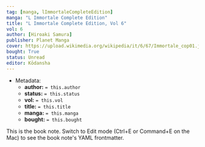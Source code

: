 ```yaml
---
tag: [manga, lImmortaleCompleteEdition]
manga: "L Immortale Complete Edition"
title: "L Immortale Complete Edition, Vol 6"
vol: 6
author: [Hiroaki Samura]
publisher: Planet Manga
cover: https://upload.wikimedia.org/wikipedia/it/6/67/Immortale_cop01.jpg
bought: True
status: Unread
editor: Kōdansha
---
```



- Metadata:
	- **author:** `= this.author`
	- **status:** `= this.status`
	- **vol:** `= this.vol`
	- **title:** `= this.title`
	- **manga:** `= this.manga`
	- **bought:** `= this.bought`

This is the book note. Switch to Edit mode (Ctrl+E or Command+E on the Mac) to see the book note's YAML frontmatter.